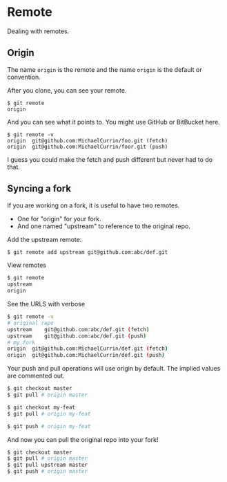 # Remote

Dealing with remotes.


## Origin

The name `origin` is the remote and the name `origin` is the default or convention.

After you clone, you can see your remote.

```console
$ git remote
origin
```

And you can see what it points to. You might use GitHub or BitBucket here.

```console
$ git remote -v
origin  git@github.com:MichaelCurrin/foo.git (fetch)
origin  git@github.com:MichaelCurrin/foor.git (push)
```

I guess you could make the fetch and push different but never had to do that.


## Syncing a fork

If you are working on a fork, it is useful to have two remotes. 

- One for "origin" for your fork. 
- And one named "upstream" to reference to the original repo.

Add the upstream remote:

```sh
$ git remote add upstream git@github.com:abc/def.git
```

View remotes

```sh
$ git remote
upstream
origin
```

See the URLS with verbose

```sh
$ git remote -v
# original repo
upstream    git@github.com:abc/def.git (fetch)
upstream    git@github.com:abc/def.git (push)
# my fork
origin  git@github.com:MichaelCurrin/def.git (fetch)
origin  git@github.com:MichaelCurrin/def.git (push)
```


Your push and pull operations will use origin by default. The implied values are commented out.

```sh
$ git checkout master
$ git pull # origin master

$ git checkout my-feat
$ git pull # origin my-feat

$ git push # origin my-feat
```

And now you can pull the original repo into your fork!

```sh
$ git checkout master
$ git pull # origin master
$ git pull upstream master
$ git push # origin master
```
